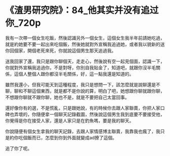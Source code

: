 # 《渣男研究院》：84_他其实并没有追过你_720p

我有一次帶一個女生吃飯，然後認識另外一個女生，這個女生我半年前請她吃過，就是約她要不要一起出來吃個飯，然後她就對外宣稱我追過她，或者我以貌新的送你回個家，開個老死來死，你就說這個男生那天追過我。

送我回家了還，我只是跟你聊個天，走走心，然後說有空一起見個面，認識一下，你就對外宣稱我追過你，不是對呀，你別自我貼金了，知道吧，就跟你沒半毛關係，這個人整個人跟你都沒半毛關係，好，這一點我還是知道的。

雖然我還小，但我可能天到這種程度，我只是想問一下，該怎麼就是說聊還是不聊，聊和不聊這個東西，就是都不是你說的算，明白了吧，她想跟你聊就跟你聊，不想跟你聊就不跟你聊，她也不是，就是不要把自己太當回事。

還好像你有的選，不是慌亂，只是跟她說，有的時候你去跟人家聯賣，你把人家口碑也弄壞的，你隨便拿一個聊天記錄截圖，然後說這個男生我到底要不要接受他，你覺得是你在接受人家，還是人家只是在釣魚嗎，要是我的聊天。

你說隨便有個女生拿我的聊天記錄，去跟人家情感博主聯賣，我靠我也瘋了，我只是約你吃個飯而已，怎麼到你到外面就變成ad撩了這個。

追了你了呢。